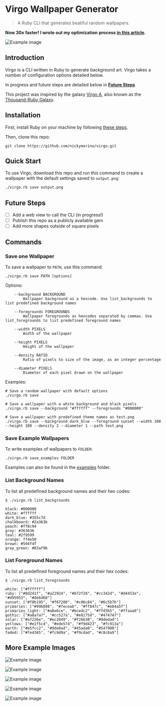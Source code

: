 # Virgo Wallpaper Generator

> A Ruby CLI that generates beatiful random wallpapers.

**Now 30x faster! I wrote out my optimization process [in this article](https://nickymarino.com/2020/01/21/optimizing-virgo/).**

![Example image](examples/example_11.png)

## Introduction

Virgo is a CLI written in Ruby to generate background art. Virgo takes a number of configuration options detailed below.

In progress and future steps are detailed below in [**Future Steps**](#future-steps)

This project was inspired by the galaxy [Virgo A](https://en.wikipedia.org/wiki/Messier_87), also known as the [Thousand-Ruby Galaxy](https://apod.nasa.gov/apod/ap151008.html).

## Installation

First, install Ruby on your machine by following [these steps](https://phoenixnap.com/kb/install-ruby-on-windows-10).

Then, clone this repo:

```
git clone https://github.com/nickymarino/virgo.git
```

## Quick Start

 To use Virgo, download this repo and run this command to create a wallpaper with the default settings saved to `output.png`:

```bash
./virgo.rb save output.png
```

## Future Steps

- [ ] Add a web view to call the CLI (in progress!)
- [ ] Publish this repo as a publicly available gem
- [ ] Add more shapes outside of square pixels

## Commands

### Save one Wallpaper

To save a wallpaper to `PATH`, use this command:
```
./virgo.rb save PATH [options]
```

Options:

```
    --background BACKGROUND
        Wallpaper background as a hexcode. Use list_backgrounds to list predefined background names

    --foregrounds FOREGROUNDS
        Wallpaper foregrounds as hexcodes separated by commas. Use list_foregrounds to list predefined foreground names

    --width PIXELS
        Width of the wallpaper

    --height PIXELS
        Height of the wallpaper

    --density RATIO
        Ratio of pixels to size of the image, as an integer percentage

    --diameter PIXELS
        Diameter of each pixel drawn on the wallpaper
```

Examples:

```
# Save a random wallpaper with default options
./virgo.rb save

# Save a wallpaper with a white background and black pixels
./virgo.rb save --background "#ffffff" --foregrounds "#000000"

# Save a wallpaper with predefined theme names as test.png
./virgo.rb save --background dark_blue --foreground sunset --width 100 --height 100 --density 2 --diameter 1 --path test.png
```

### Save Example Wallpapers

To write examples of wallpapers to `FOLDER`:

```
./virgo.rb save_examples FOLDER
```

Examples can also be found in the [examples](https://github.com/nickymarino/virgo/tree/master/examples) folder.

### List Background Names

To list all predefined background names and their hex codes:

```
$ ./virgo.rb list_backgrounds

black: #000000
white: #ffffff
dark_blue: #355c7d
chalkboard: #2a363b
peach: #ff8c94
gray: #363636
teal: #2f9599
orange: ff4e50
brown: #594f4f
gray_green: #83af9b
```

### List Foreground Names

To list all predefined foreground names and their hex codes:

```
$ ./virgo.rb list_foregrounds

white: ["#ffffff"]
ruby: ["#8d241f", "#a22924", "#b72f28", "#cc342d", "#d4453e", "#d95953", "#de6d68"]
sunset: ["#f8b195", "#f67280", "#c06c84", "#6c5b7b"]
primaries: ["#99b898", "#feceab", "#ff847c", "#e84a5f"]
primaries_light: ["#a8e6ce", "#bcedc2", "#ffd3b5", "#ffaaa6"]
gothic: ["#a8a7a7", "#cc527a", "#e8175d", "#474747"]
solar: ["#a7226e", "#ec2049", "#f26b38", "#9dedad"]
yellows: ["#e1f5c4", "#ede574", "#f9d423", "#fc913a"]
earth: ["#e5fcc2", "#9de0ad", "#45ada8", "#547980"]
faded: ["#fe4365", "#fc9d9a", "#f9cdad", "#c8c8a9"]
```

## More Example Images

![Example image](examples/example_1.png)

![Example image](examples/example_8.png)

![Example image](examples/example_14.png)

![Example image](examples/example_15.png)

![Example image](examples/example_21.png)

